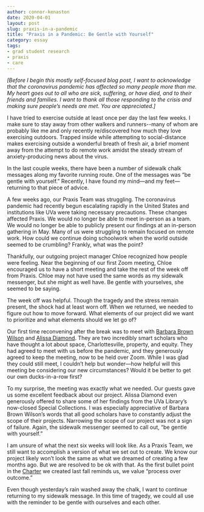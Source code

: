 ```yaml
---
author: connor-kenaston
date: 2020-04-01
layout: post
slug: praxis-in-a-pandemic
title: "Praxis in a Pandemic: Be Gentle with Yourself"
category: essay
tags:
- grad student research
- praxis
- care
---
```


*[Before I begin this mostly self-focused blog post, I want to acknowledge that the coronavirus pandemic has affected so many people more than me. My heart goes out to all who are sick, suffering, or have died, and to their friends and families. I want to thank all those responding to the crisis and making sure people’s needs are met. You are appreciated.]*
 
I have tried to exercise outside at least once per day the last few weeks. I make sure to stay away from other walkers and runners--many of whom are probably like me and only recently re/discovered how much they love exercising outdoors. Trapped inside while attempting to social-distance makes exercising outside a wonderful breath of fresh air, a brief moment away from the attempt to do remote work amidst the steady stream of anxiety-producing news about the virus.
 
In the last couple weeks, there have been a number of sidewalk chalk messages along my favorite running route. One of the messages was “be gentle with yourself.” Recently, I have found my mind—and my feet—returning to that piece of advice.
 
A few weeks ago, our Praxis Team was struggling. The coronavirus pandemic had recently begun escalating rapidly in the United States and institutions like UVa were taking necessary precautions. These changes affected Praxis. We would no longer be able to meet in-person as a team. We would no longer be able to publicly present our findings at an in-person gathering in May. Many of us were struggling to remain focused on remote work. How could we continue doing schoolwork when the world outside seemed to be crumbling? Frankly, what was the point?
 
Thankfully, our outgoing project manager Chloe recognized how people were feeling. Near the beginning of our first Zoom meeting, Chloe encouraged us to have a short meeting and take the rest of the week off from Praxis. Chloe may not have used the same words as my sidewalk messenger, but she might as well have. Be gentle with yourselves, she seemed to be saying.
 
The week off was helpful. Though the tragedy and the stress remain present, the shock had at least worn off. When we returned, we needed to figure out how to move forward. What elements of our project did we want to prioritize and what elements should we let go of?
 
Our first time reconvening after the break was to meet with [Barbara Brown Wilson](https://www.arch.virginia.edu/people/barbara-wilson) and [Alissa Diamond](https://www.arch.virginia.edu/ccl/ujie-diamond). They are two incredibly smart scholars who have thought a lot about space, Charlottesville, property, and equity. They had agreed to meet with us before the pandemic, and they generously agreed to keep the meeting, now to be held over Zoom. While I was glad they could still meet, I couldn’t help but wonder—how helpful will this meeting be considering our new circumstances? Would it be better to get our own ducks-in-a-row first?
 
To my surprise, the meeting was exactly what we needed. Our guests gave us some excellent feedback about our project. Alissa Diamond even generously offered to share some of her findings from the UVa Library’s now-closed Special Collections. I was especially appreciative of Barbara Brown Wilson’s words that all good scholars have to constantly adjust the scope of their projects. Narrowing the scope of our project was not a sign of failure. Again, the sidewalk messenger seemed to call out, “be gentle with yourself.”
 
I am unsure of what the next six weeks will look like. As a Praxis Team, we still want to accomplish a version of what we set out to create. We know our project likely won’t look the same as what we dreamed of creating a few months ago. But we are resolved to be ok with that. As the first bullet point in the [Charter](https://praxis.scholarslab.org/charter/charter-2019-2020/) we created last fall reminds us, we value “process over outcome.”
 
Even though yesterday’s rain washed away the chalk, I want to continue returning to my sidewalk message. In this time of tragedy, we could all use with the reminder to be gentle with ourselves and each other.


